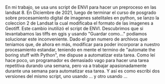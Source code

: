 En mi trabajo, se usa uns script de ENVI para hacer un preproceso en las landsat 8. En Diciembre de 2021, luego de terminar el curso de posgrado 
sobre procesamiento digital de imagenes satelitales en python, se lanzo la coleccion 2 de Landsat la cual modificaba el formato de las imagenes a Geotiff.
Este cambio inutilizó el script de ENVI. Descubrimos que si levantabamos las tiffs en qgis y usando "Guardar como..." podiamos solucionar este inconveniente.
Dado el gran numero de archivos que teniamos que, de ahora en más, modificar para poder incorporar a nuestro procesamiento estandar, teniendo en mente el
termino de "automate the boring stuff with Python", me dispuse a automatizar esta tarea. Como leí hace poco, un programador es demasiado vago para hacer una tarea repetitiva durando una semana,
pero va a trabajar apasionadamente durante una semana para automatizar esa tarea. Y así es como escribi dos versiones del mismo script, uno usando ... y otro usando ...